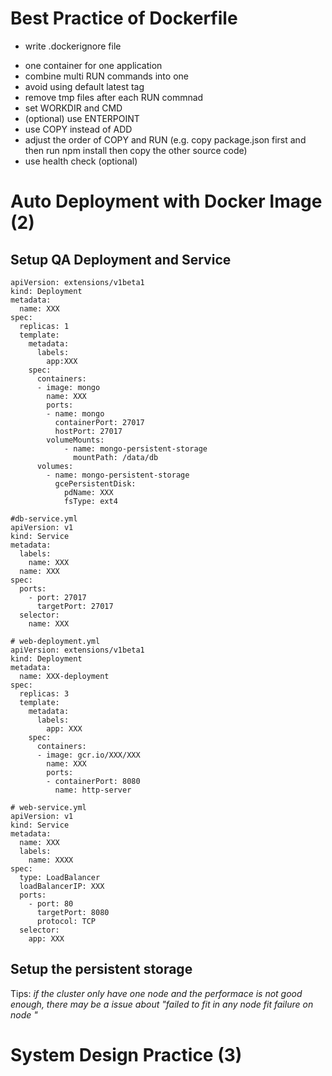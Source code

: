
# Best Practice of Dockerfile

+ write .dockerignore file
* one container for one application
* combine multi RUN commands into one
* avoid using default latest tag
* remove tmp files after each RUN commnad
* set WORKDIR and CMD
* (optional) use ENTERPOINT
* use COPY instead of ADD
* adjust the order of COPY and RUN (e.g. copy package.json first and then run npm install then copy the other source code)
* use health check (optional)

# Auto Deployment with Docker Image (2)

## Setup QA Deployment and Service

```
apiVersion: extensions/v1beta1
kind: Deployment
metadata:
  name: XXX
spec:
  replicas: 1
  template:
    metadata:
      labels:
        app:XXX
    spec:
      containers:
      - image: mongo
        name: XXX
        ports:
        - name: mongo
          containerPort: 27017
          hostPort: 27017
        volumeMounts:
            - name: mongo-persistent-storage
              mountPath: /data/db
      volumes:
        - name: mongo-persistent-storage
          gcePersistentDisk:
            pdName: XXX
            fsType: ext4

```

```
#db-service.yml
apiVersion: v1
kind: Service
metadata:
  labels:
    name: XXX
  name: XXX
spec:
  ports:
    - port: 27017
      targetPort: 27017
  selector:
    name: XXX

```


```
# web-deployment.yml
apiVersion: extensions/v1beta1
kind: Deployment
metadata:
  name: XXX-deployment
spec:
  replicas: 3
  template:
    metadata:
      labels:
        app: XXX
    spec:
      containers:
      - image: gcr.io/XXX/XXX
        name: XXX
        ports:
        - containerPort: 8080
          name: http-server
```


```
# web-service.yml
apiVersion: v1
kind: Service
metadata:
  name: XXX
  labels:
    name: XXXX
spec:
  type: LoadBalancer
  loadBalancerIP: XXX
  ports:
    - port: 80
      targetPort: 8080
      protocol: TCP
  selector:
    app: XXX
```




## Setup the persistent storage

Tips:
 *if the cluster only have one node and the performace is not good enough, there may be a issue about "failed to fit in any node fit failure on node "*

# System Design Practice (3)